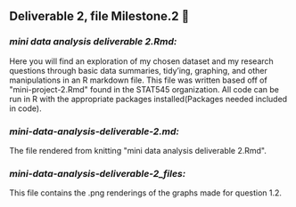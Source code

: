 ## Deliverable 2, file Milestone.2 🐠

### *mini data analysis deliverable 2.Rmd:*

Here you will find an exploration of my chosen dataset and my research questions through basic data summaries, tidy’ing, graphing, and other manipulations in an R markdown file. This file was written based off of "mini-project-2.Rmd" found in the STAT545 organization.
All code can be run in R with the appropriate packages installed(Packages needed included in code).

### *mini-data-analysis-deliverable-2.md:*

The file rendered from knitting "mini data analysis deliverable 2.Rmd".

### *mini-data-analysis-deliverable-2_files:*

This file contains the .png renderings of the graphs made for question 1.2.

